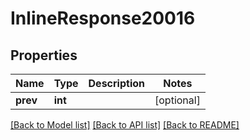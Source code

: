 # InlineResponse20016

## Properties
Name | Type | Description | Notes
------------ | ------------- | ------------- | -------------
**prev** | **int** |  | [optional] 

[[Back to Model list]](../README.md#documentation-for-models) [[Back to API list]](../README.md#documentation-for-api-endpoints) [[Back to README]](../README.md)

